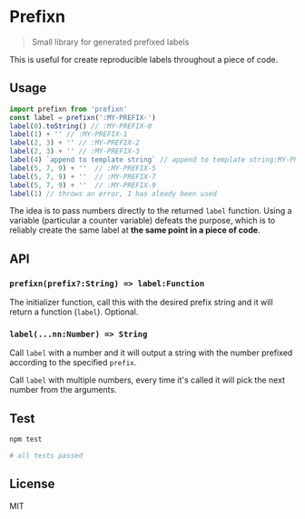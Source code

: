 # Prefixn

> Small library for generated prefixed labels

This is useful for create reproducible labels throughout a piece of code.

## Usage

```js
import prefixn from 'prefixn'
const label = prefixn(':MY-PREFIX-')
label(0).toString() // :MY-PREFIX-0
label(1) + '' // :MY-PREFIX-1
label(2, 3) + '' // :MY-PREFIX-2
label(2, 3) + '' // :MY-PREFIX-3
label(4) `append to template string` // append to template string:MY-PREFIX-4
label(5, 7, 9) + ''  // :MY-PREFIX-5
label(5, 7, 9) + ''  // :MY-PREFIX-7
label(5, 7, 9) + ''  // :MY-PREFIX-9
label(1) // throws an error, 1 has aleady been used
```

The idea is to pass numbers directly to the returned `label` function. Using a variable (particular a counter variable) defeats the purpose, which is to reliably create the same label at **the same point in a piece of code**.

## API 

### `prefixn(prefix?:String) => label:Function`

The initializer function, call this with the desired prefix string and it will return a function (`label`). Optional.

### `label(...nn:Number) => String`

Call `label` with a number and it will output a string with the number prefixed according to the specified `prefix`.

Call `label` with multiple numbers, every time it's called it will pick the next number from the arguments.

## Test

```sh
npm test
```

```sh
# all tests passed
```

## License

MIT